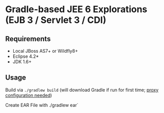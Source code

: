# Gradle-based JEE 6 Explorations (EJB 3 / Servlet 3 / CDI)

## Requirements
* Local JBoss AS7+ or Wildfly8+
* Eclipse 4.2*
* JDK 1.6+

## Usage
Build via `./gradlew build` (will download Gradle if run for first time;
[proxy configuration needed](http://www.gradle.org/docs/current/userguide/build_environment.html#sec:accessing_the_web_via_a_proxy))

Create EAR File with ./gradlew ear`